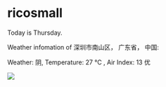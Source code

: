 # ricosmall

Today is Thursday.

Weather infomation of 深圳市南山区， 广东省， 中国: 

Weather: 阴, Temperature: 27 ℃ , Air Index: 13 优

<img src="https://github-readme-stats.vercel.app/api?username=ricosmall&show_icons=true" />
